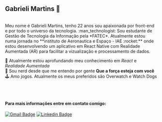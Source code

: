 ## Gabrieli Martins  :wave:
<br>
Meu nome é Gabrieli Martins, tenho 22 anos sou apaixonada por front-end e por todo o universo da tecnologia. :man_technologist:
Sou estudante de Gestão de Tecnologia da Informação pela *FATEC*. Atualmente estou numa jornada no **instituto de Aeronautica e Espaço - IAE :rocket:**
onde estou desenvolvendo um aplicativo em React Native com Realidade Aumentada (AR) para facilitar a vizualização e processamento de dados.

<br>

:pushpin: Atualmente estou aprofundando meu conhecimento em *React* e *Realidade Aumentada*<br>
:vulcan_salute: Sou nerd desde que me entendo por gente **Que a força esteja com você**<br>
:joystick: Amo jogos. Atualmente os meus preferidos são Overwatch e Watch Dogs<br>


<br><br>
#### Para mais informações entre em contato comigo:
[![Gmail Badge](https://img.shields.io/badge/-martins.gabrieli.07.almeida@gmail.com-6633cc?style=flat-square&logo=Gmail&logoColor=white&link=mailto:martins.gabrieli.07.almeida@gmail.com)](mailto:martins.gabrieli.07.almeida@gmail.com)
[![Linkedin Badge](https://img.shields.io/badge/-Gabrieli%20Martins-6633cc?style=flat-square&logo=Linkedin&logoColor=white&link=https://www.linkedin.com/in/gabrieli-martins-9881ab157/)](https://www.linkedin.com/in/gabrieli-martins-9881ab157/) 
